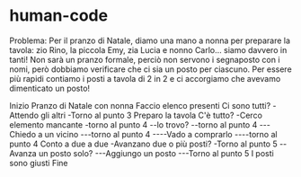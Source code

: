 # human-code
Problema: Per il pranzo di Natale, diamo una mano a nonna per preparare la tavola: zio Rino, la piccola Emy, zia Lucia e nonno Carlo… siamo davvero in tanti! Non sarà un pranzo formale, perciò non servono i segnaposto con i nomi, però dobbiamo verificare che ci sia un posto per ciascuno. Per essere più rapidi contiamo i posti a tavola di 2 in 2 e ci accorgiamo che avevamo dimenticato un posto!

Inizio
Pranzo di Natale con nonna
Faccio elenco presenti
Ci sono tutti?
-Attendo gli altri
-Torno al punto 3
Preparo la tavola
C'è tutto?
-Cerco elemento mancante
-torno al punto 4
--lo trovo?
--torno al punto 4
---Chiedo a un vicino
---torno al punto 4
----Vado a comprarlo
----torno al punto 4
Conto a due a due
-Avanzano due o più posti?
-Torno al punto 5
--Avanza un posto solo?
---Aggiungo un posto
---Torno al punto 5
I posti sono giusti
Fine

